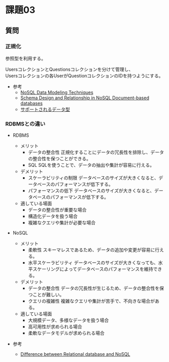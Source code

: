 # 課題03

## 質問

### 正規化

参照型を利用する。  

UsersコレクションとQuestionsコレクションを分けて管理し、  
Usersコレクションの各UserがQuestionコレクションのIDを持つようにする。

- 参考
  - [NoSQL Data Modeling Techniques](https://highlyscalable.wordpress.com/2012/03/01/nosql-data-modeling-techniques/)
  - [Schema Design and Relationship in NoSQL Document-based databases](https://blog.usu.com/en-us/schema-design-and-relationship-in-nosql-document-based-databases)
  - [サポートされるデータ型](https://firebase.google.com/docs/firestore/manage-data/data-types?hl=ja)

### RDBMSとの違い

- RDBMS
  - メリット
    - データの整合性
      正規化することにデータの冗長性を排除し、データの整合性を保つことができる。
    - SQL
      SQLを使うことで、データの抽出や集計が容易に行える。
  - デメリット
    - スケーラビリティの制限
      データベースのサイズが大きくなると、データベースのパフォーマンスが低下する。
    - パフォーマンスの低下
      データベースのサイズが大きくなると、データベースのパフォーマンスが低下する。
  - 適している場面
    - データの整合性が重要な場合
    - 構造化データを扱う場合
    - 複雑なクエリや集計が必要な場合
- NoSQL
  - メリット
    - 柔軟性
      スキーマレスであるため、データの追加や変更が容易に行える。
    - 水平スケーラビリティ
      データベースのサイズが大きくなっても、水平スケーリングによってデータベースのパフォーマンスを維持できる。
  - デメリット
    - データの整合性
      データの冗長性が生じるため、データの整合性を保つことが難しい。
    - クエリの複雑性
      複雑なクエリや集計が苦手で、不向きな場合がある。
  - 適している場面
    - 大規模データ、多様なデータを扱う場合
    - 高可用性が求められる場合
    - 柔軟なデータモデルが求められる場合

- 参考
  - [Difference between Relational database and NoSQL](https://www.geeksforgeeks.org/difference-between-relational-database-and-nosql/)
